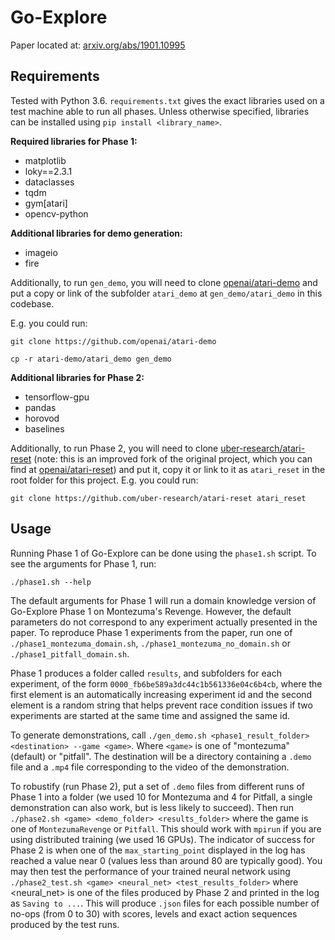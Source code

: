 # Go-Explore

Paper located at: [arxiv.org/abs/1901.10995](https://arxiv.org/abs/1901.10995)

## Requirements

Tested with Python 3.6. `requirements.txt` gives the exact libraries used on a test machine
able to run all phases. Unless otherwise specified, libraries can be installed using `pip install <library_name>`.

**Required libraries for Phase 1:**
- matplotlib
- loky==2.3.1
- dataclasses
- tqdm
- gym\[atari\]
- opencv-python

**Additional libraries for demo generation:**
- imageio
- fire

Additionally, to run `gen_demo`, you will need to clone [openai/atari-demo](https://github.com/openai/atari-demo) and
put a copy or link of the subfolder `atari_demo` at `gen_demo/atari_demo` in this codebase.

E.g. you could run:

`git clone https://github.com/openai/atari-demo`

`cp -r atari-demo/atari_demo gen_demo`

**Additional libraries for Phase 2:**
- tensorflow-gpu
- pandas
- horovod
- baselines

Additionally, to run Phase 2, you will need to clone [uber-research/atari-reset](https://github.com/uber-research/atari-reset) (note: this is an improved fork of the original project, which you can find at [openai/atari-reset](https://github.com/openai/atari-reset)) and
put it, copy it or link to it as `atari_reset` in the root folder for this project.
E.g. you could run:

`git clone https://github.com/uber-research/atari-reset atari_reset`

## Usage

Running Phase 1 of Go-Explore can be done using the `phase1.sh` script. To see the arguments
for Phase 1, run:

`./phase1.sh --help` 

The default arguments for Phase 1 will run a domain knowledge version of Go-Explore Phase 1 on
Montezuma's Revenge. However, the default parameters do not correspond to any experiment actually
presented in the paper. To reproduce Phase 1 experiments from the paper, run one of
`./phase1_montezuma_domain.sh`, `./phase1_montezuma_no_domain.sh` or `./phase1_pitfall_domain.sh`.

Phase 1 produces a folder called `results`, and subfolders for each experiment, of the form
`0000_fb6be589a3dc44c1b561336e04c6b4cb`, where the first element is an automatically increasing
experiment id and the second element is a random string that helps prevent race condition issues if
two experiments are started at the same time and assigned the same id.

To generate demonstrations, call `./gen_demo.sh <phase1_result_folder> <destination> --game <game>`. Where `<game>` is one of "montezuma" (default) or "pitfall". The destination
will be a directory containing a `.demo` file and a `.mp4` file corresponding to the video of the
demonstration.

To robustify (run Phase 2), put a set of `.demo` files from different runs of Phase 1 into a folder
(we used 10 for Montezuma and 4 for Pitfall, a single demonstration can also work, but is less
likely to succeed). Then run `./phase2.sh <game> <demo_folder> <results_folder>` where the game is 
one of `MontezumaRevenge` or `Pitfall`. This should work with `mpirun` if you are using distributed 
training (we used 16 GPUs). The indicator of success for Phase 2 is when one of the 
`max_starting_point` displayed in the log has reached a value near 0 (values less than around 80 are
typically good). You may then test the performance of your trained neural network using 
`./phase2_test.sh <game> <neural_net> <test_results_folder>`
where <neural_net> is one of the files produced by Phase 2 and printed in the log as `Saving to ...`.
This will produce `.json` files for each possible number of no-ops (from 0 to 30) with scores, levels
and exact action sequences produced by the test runs.
